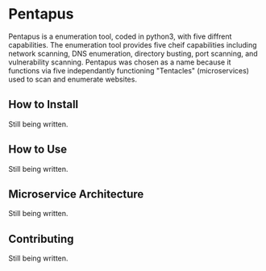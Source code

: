 # Pentapus
Pentapus is a enumeration tool, coded in python3, with five diffrent capabilities. The enumeration tool provides five cheif capabilities including network scanning, DNS enumeration, directory busting, port scanning, and vulnerability scanning. Pentapus was chosen as a name because it functions via five independantly functioning "Tentacles" (microservices) used to scan and enumerate websites.

## How to Install
Still being written.

## How to Use
Still being written.

## Microservice Architecture
Still being written.

## Contributing
Still being written.
